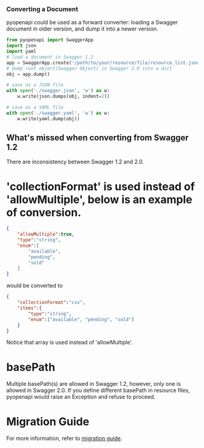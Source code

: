### Converting a Document

pyopenapi could be used as a forward converter: loading a Swagger document in older version, and dump it into a newer version.

```python
from pyopenapi import SwaggerApp
import json
import yaml
# load a document in Swagger 1.2
app = SwaggerApp.create('/path/to/your/resource/file/resource_list.json')
# dump root object(Swagger Object) in Swagger 2.0 into a dict
obj = app.dump()

# save as a JSON file
with open('./swagger.json', 'w') as w:
    w.write(json.dumps(obj, indent=2))

# save as a YAML file
with open('./swagger.yaml', 'w') as w:
    w.write(yaml.dump(obj))
```

## What's missed when converting from Swagger 1.2

There are inconsistency between Swagger 1.2 and 2.0.

# 'collectionFormat' is used instead of 'allowMultiple', below is an example of conversion.

```json
{
    "allowMultiple":true,
    "type":"string",
    "enum":[
        "available",
        "pending",
        "sold"
    ]
}
```

would be converted to

```json
{
    "collectionFormat":"csv",
    "items":{
        "type":"string",
        "enum":["available", "pending", "sold"]
    }
}
```

Notice that array is used instead of 'allowMultiple'.

# basePath

Multiple basePath(s) are allowed in Swagger 1.2, however, only one is allowed in Swagger 2.0. If you define different basePath in resource files, pyopenapi would raise an Exception and refuse to proceed.

# Migration Guide

For more information, refer to [migration guide](https://github.com/swagger-api/swagger-spec/wiki/Swagger-1.2-to-2.0-Migration-Guide).


